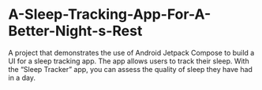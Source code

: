 # A-Sleep-Tracking-App-For-A-Better-Night-s-Rest
A project that demonstrates the use of Android Jetpack  Compose to build a UI for a sleep tracking app. The app allows users  to track their sleep. With the “Sleep Tracker” app, you can assess the  quality of sleep they have had in a day. 

